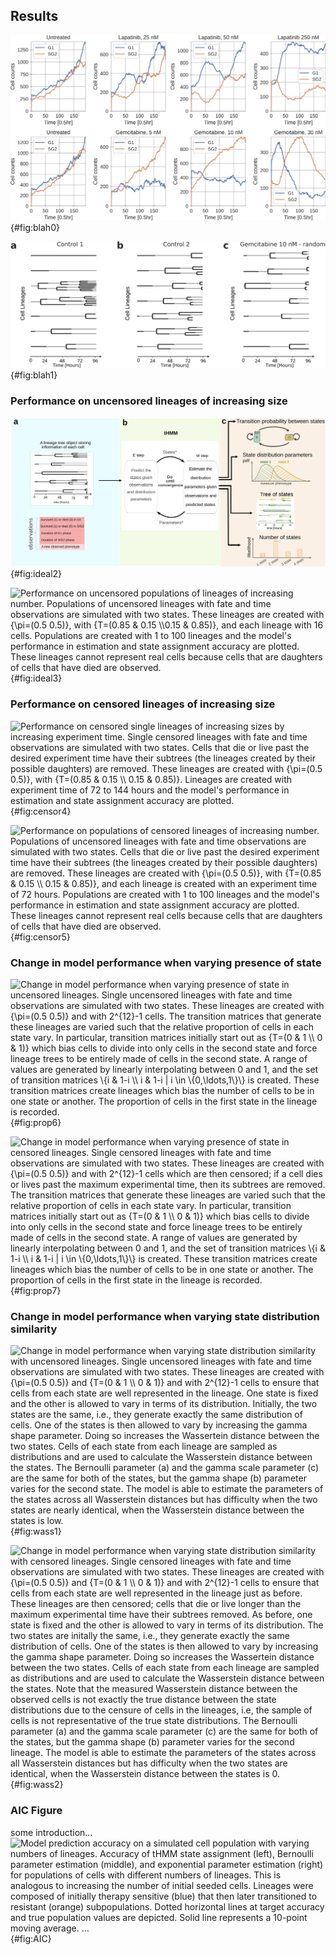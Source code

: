 ## Results

[//]: # (Figure 0)

![blah00](./output/figure0.svg){#fig:blah0}

[//]: # (Figure 1)

![blah01](./output/figure1.svg){#fig:blah1}



### Performance on uncensored lineages of increasing size

[//]: # (Figure 2)

![**Performance on uncensored single lineages of increasing sizes.** Single uncensored lineages with fate and time observations are simulated with two states. These lineages are created with ${\pi=(0.5 0.5)}$, with ${T=(0.85 & 0.15 \\ 0.15 & 0.85)}$. Lineages are created with 16 to 128 cells and the model's performance in estimation and state assignment accuracy are plotted. These lineages cannot represent real cells because cells that are daughters of cells that have died are observed.](./output/figure2.svg){#fig:ideal2}

[//]: # (Figure 3)

![**Performance on uncensored populations of lineages of increasing number.** Populations of uncensored lineages with fate and time observations are simulated with two states. These lineages are created with ${\pi=(0.5 0.5)}$, with ${T=(0.85 & 0.15 \\0.15 & 0.85)}$, and each lineage with $16$ cells. Populations are created with 1 to 100 lineages and the model's performance in estimation and state assignment accuracy are plotted. These lineages cannot represent real cells because cells that are daughters of cells that have died are observed.](./output/figure3.svg){#fig:ideal3}



### Performance on censored lineages of increasing size

[//]: # (Figure 4)

![**Performance on censored single lineages of increasing sizes by increasing experiment time.** Single censored lineages with fate and time observations are simulated with two states. Cells that die or live past the desired experiment time have their subtrees (the lineages created by their possible daughters) are removed. These lineages are created with ${\pi=(0.5 0.5)}$, with ${T=(0.85 & 0.15 \\ 0.15 & 0.85)}$. Lineages are created with experiment time of 72 to 144 hours and the model's performance in estimation and state assignment accuracy are plotted.](./output/figure4.svg){#fig:censor4}

[//]: # (Figure 5)

![**Performance on populations of censored lineages of increasing number.** Populations of uncensored lineages with fate and time observations are simulated with two states. Cells that die or live past the desired experiment time have their subtrees (the lineages created by their possible daughters) are removed. These lineages are created with ${\pi=(0.5 0.5)}$, with ${T=(0.85 & 0.15 \\ 0.15 & 0.85)}$, and each lineage is created with an experiment time of 72 hours. Populations are created with 1 to 100 lineages and the model's performance in estimation and state assignment accuracy are plotted. These lineages cannot represent real cells because cells that are daughters of cells that have died are observed.](./output/figure5.svg){#fig:censor5}



### Change in model performance when varying presence of state

![**Change in model performance when varying presence of state in uncensored lineages.** Single uncensored lineages with fate and time observations are simulated with two states. These lineages are created with ${\pi=(0.5 0.5)}$ and with $2^{12}-1$ cells. The transition matrices that generate these lineages are varied such that the relative proportion of cells in each state vary. In particular, transition matrices initially start out as ${T=(0 & 1 \\ 0 & 1)}$ which bias cells to divide into only cells in the second state and force lineage trees to be entirely made of cells in the second state. A range of values are generated by linearly interpolating between $0$ and $1$, and the set of transition matrices $\{i & 1-i \\ i & 1-i | i \in \{0,\ldots,1\}\}$ is created. These transition matrices create lineages which bias the number of cells to be in one state or another. The proportion of cells in the first state in the lineage is recorded.](./output/figure6.svg){#fig:prop6}

![**Change in model performance when varying presence of state in censored lineages.** Single censored lineages with fate and time observations are simulated with two states. These lineages are created with ${\pi=(0.5 0.5)}$ and with $2^{12}-1$ cells which are then censored; if a cell dies or lives past the maximum experimental time, then its subtrees are removed. The transition matrices that generate these lineages are varied such that the relative proportion of cells in each state vary. In particular, transition matrices initially start out as ${T=(0 & 1 \\ 0 & 1)}$ which bias cells to divide into only cells in the second state and force lineage trees to be entirely made of cells in the second state. A range of values are generated by linearly interpolating between $0$ and $1$, and the set of transition matrices $\{i & 1-i \\ i & 1-i | i \in \{0,\ldots,1\}\}$ is created. These transition matrices create lineages which bias the number of cells to be in one state or another. The proportion of cells in the first state in the lineage is recorded.](./output/figure7.svg){#fig:prop7}



### Change in model performance when varying state distribution similarity

![**Change in model performance when varying state distribution similarity with uncensored lineages.** Single uncensored lineages with fate and time observations are simulated with two states. These lineages are created with ${\pi=(0.5 0.5)}$ and ${T=(0 & 1 \\ 0 & 1)}$ and with $2^{12}-1$ cells to ensure that cells from each state are well represented in the lineage. One state is fixed and the other is allowed to vary in terms of its distribution. Initially, the two states are the same, i.e., they generate exactly the same distribution of cells. One of the states is then allowed to vary by increasing the gamma shape parameter. Doing so increases the Wassertein distance between the two states. Cells of each state from each lineage are sampled as distributions and are used to calculate the Wasserstein distance between the states. The Bernoulli parameter (a) and the gamma scale parameter (c) are the same for both of the states, but the gamma shape (b) parameter varies for the second state. The model is able to estimate the parameters of the states across all Wasserstein distances but has difficulty when the two states are nearly identical, when the Wasserstein distance between the states is low.](./output/figure8.svg){#fig:wass1}

![**Change in model performance when varying state distribution similarity with censored lineages.** Single censored lineages with fate and time observations are simulated with two states. These lineages are created with ${\pi=(0.5 0.5)}$ and ${T=(0 & 1 \\ 0 & 1)}$ and with $2^{12}-1$ cells to ensure that cells from each state are well represented in the lineage just as before. These lineages are then censored; cells that die or live longer than the maximum experimental time have their subtrees removed. As before, one state is fixed and the other is allowed to vary in terms of its distribution. The two states are initally the same, i.e., they generate exactly the same distribution of cells. One of the states is then allowed to vary by increasing the gamma shape parameter. Doing so increases the Wassertein distance between the two states. Cells of each state from each lineage are sampled as distributions and are used to calculate the Wasserstein distance between the states. Note that the measured Wasserstein distance between the observed cells is not exactly the true distance between the state distributions due to the censure of cells in the lineages, i.e, the sample of cells is *not* representative of the true state distributions. The Bernoulli parameter (a) and the gamma scale parameter (c) are the same for both of the states, but the gamma shape (b) parameter varies for the second lineage. The model is able to estimate the parameters of the states across all Wasserstein distances but has difficulty when the two states are identical, when the Wasserstein distance between the states is $0$.](./output/figure9.svg){#fig:wass2}


### AIC Figure

some introduction...
![Model prediction accuracy on a simulated cell population with varying numbers of lineages. Accuracy of tHMM state assignment (left), Bernoulli parameter estimation (middle), and exponential parameter estimation (right) for populations of cells with different numbers of lineages. This is analogous to increasing the number of initial seeded cells. Lineages were composed of initially therapy sensitive (blue) that then later transitioned to resistant (orange) subpopulations. Dotted horizontal lines at target accuracy and true population values are depicted. Solid line represents a 10-point moving average. ...](./output/figure10.svg){#fig:AIC}